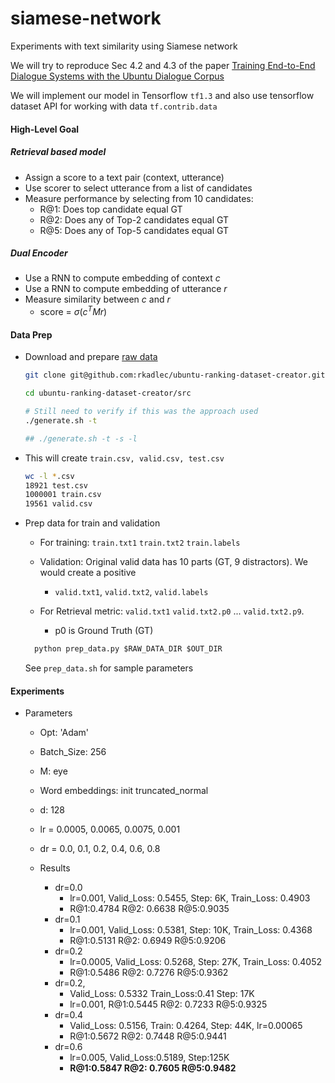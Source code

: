 # siamese-network
Experiments with text similarity using Siamese network

We will try to reproduce Sec 4.2 and 4.3 of the paper [Training End-to-End Dialogue Systems with the Ubuntu Dialogue Corpus](https://www.google.co.in/url?sa=t&rct=j&q=&esrc=s&source=web&cd=1&ved=0ahUKEwiJ79Ggk_fWAhXLMI8KHQmPDaIQFggnMAA&url=http%3A%2F%2Fdad.uni-bielefeld.de%2Findex.php%2Fdad%2Farticle%2Fdownload%2F3698%2F3593&usg=AOvVaw1NmiKknJz-6RXw5cAe-Sop)

We will implement our model in Tensorflow `tf1.3` and also use tensorflow dataset API for working with data `tf.contrib.data`

#### High-Level Goal

##### Retrieval based model
* Assign a score to a text pair (context, utterance)
* Use scorer to select utterance from a list of candidates
* Measure performance by selecting from 10 candidates:
  * R@1: Does top candidate equal GT
  * R@2: Does any of Top-2 candidates equal GT
  * R@5: Does any of Top-5 candidates equal GT

##### Dual Encoder
* Use a RNN to compute embedding of context $c$
* Use a RNN to compute embedding of utterance $r$
* Measure similarity between $c$ and $r$
  * score = $\sigma(c^TMr)$


#### Data Prep
  * Download and prepare [raw data](https://github.com/rkadlec/ubuntu-ranking-dataset-creator)
    ```bash
    git clone git@github.com:rkadlec/ubuntu-ranking-dataset-creator.git

    cd ubuntu-ranking-dataset-creator/src

    # Still need to verify if this was the approach used
    ./generate.sh -t

    ## ./generate.sh -t -s -l
    ```

  * This will create `train.csv, valid.csv, test.csv`
    ```bash
    wc -l *.csv
    18921 test.csv
    1000001 train.csv
    19561 valid.csv
    ```

  * Prep data for train and validation
    * For training: `train.txt1` `train.txt2` `train.labels`

    * Validation: Original valid data has 10 parts (GT, 9 distractors). We would create a positive

      * `valid.txt1`, `valid.txt2`, `valid.labels`

    * For Retrieval metric: `valid.txt1` `valid.txt2.p0` ... `valid.txt2.p9`.
      * p0 is Ground Truth (GT)

    ```python
      python prep_data.py $RAW_DATA_DIR $OUT_DIR
    ```
    See `prep_data.sh` for sample parameters

#### Experiments
* Parameters
  * Opt: 'Adam'
  * Batch_Size: 256
  * M: eye
  * Word embeddings: init truncated_normal
  * d: 128

  * lr = 0.0005, 0.0065, 0.0075, 0.001
  * dr = 0.0, 0.1, 0.2, 0.4, 0.6, 0.8

  * Results
    * dr=0.0
      * lr=0.001, Valid_Loss: 0.5455, Step: 6K, Train_Loss: 0.4903
      * R@1:0.4784 R@2: 0.6638 R@5:0.9035
    * dr=0.1
      * lr=0.001, Valid_Loss: 0.5381, Step: 10K, Train_Loss: 0.4368
      * R@1:0.5131 R@2: 0.6949 R@5:0.9206
    * dr=0.2
      * lr=0.0005, Valid_Loss: 0.5268, Step: 27K, Train_Loss: 0.4052
      * R@1:0.5486 R@2: 0.7276 R@5:0.9362
    * dr=0.2,
      * Valid_Loss: 0.5332 Train_Loss:0.41 Step: 17K
      * lr=0.001, R@1:0.5445 R@2: 0.7233 R@5:0.9325
    * dr=0.4
      * Valid_Loss: 0.5156, Train: 0.4264, Step: 44K, lr=0.00065
      * R@1:0.5672 R@2: 0.7448 R@5:0.9441
    * dr=0.6
      * lr=0.005, Valid_Loss:0.5189, Step:125K
      * **R@1:0.5847 R@2: 0.7605 R@5:0.9482**
